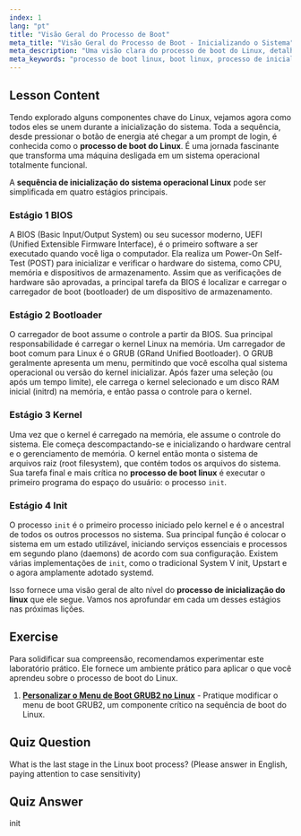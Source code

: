```yaml
---
index: 1
lang: "pt"
title: "Visão Geral do Processo de Boot"
meta_title: "Visão Geral do Processo de Boot - Inicializando o Sistema"
meta_description: "Uma visão clara do processo de boot do Linux, detalhando as quatro fases principais: BIOS, carregador de boot, kernel e init. Aprenda sobre o processo completo de inicialização do sistema operacional Linux, do ligamento ao prompt de login."
meta_keywords: "processo de boot linux, boot linux, processo de inicialização linux, inicialização sistema operacional linux, BIOS, carregador de boot, kernel, init, tutorial linux, guia linux, iniciante"
---
```


## Lesson Content

Tendo explorado alguns componentes chave do Linux, vejamos agora como todos eles se unem durante a inicialização do sistema. Toda a sequência, desde pressionar o botão de energia até chegar a um prompt de login, é conhecida como o **processo de boot do Linux**. É uma jornada fascinante que transforma uma máquina desligada em um sistema operacional totalmente funcional.

A **sequência de inicialização do sistema operacional Linux** pode ser simplificada em quatro estágios principais.

### Estágio 1 BIOS

A BIOS (Basic Input/Output System) ou seu sucessor moderno, UEFI (Unified Extensible Firmware Interface), é o primeiro software a ser executado quando você liga o computador. Ela realiza um Power-On Self-Test (POST) para inicializar e verificar o hardware do sistema, como CPU, memória e dispositivos de armazenamento. Assim que as verificações de hardware são aprovadas, a principal tarefa da BIOS é localizar e carregar o carregador de boot (bootloader) de um dispositivo de armazenamento.

### Estágio 2 Bootloader

O carregador de boot assume o controle a partir da BIOS. Sua principal responsabilidade é carregar o kernel Linux na memória. Um carregador de boot comum para Linux é o GRUB (GRand Unified Bootloader). O GRUB geralmente apresenta um menu, permitindo que você escolha qual sistema operacional ou versão do kernel inicializar. Após fazer uma seleção (ou após um tempo limite), ele carrega o kernel selecionado e um disco RAM inicial (initrd) na memória, e então passa o controle para o kernel.

### Estágio 3 Kernel

Uma vez que o kernel é carregado na memória, ele assume o controle do sistema. Ele começa descompactando-se e inicializando o hardware central e o gerenciamento de memória. O kernel então monta o sistema de arquivos raiz (root filesystem), que contém todos os arquivos do sistema. Sua tarefa final e mais crítica no **processo de boot linux** é executar o primeiro programa do espaço do usuário: o processo `init`.

### Estágio 4 Init

O processo `init` é o primeiro processo iniciado pelo kernel e é o ancestral de todos os outros processos no sistema. Sua principal função é colocar o sistema em um estado utilizável, iniciando serviços essenciais e processos em segundo plano (daemons) de acordo com sua configuração. Existem várias implementações de `init`, como o tradicional System V init, Upstart e o agora amplamente adotado systemd.

Isso fornece uma visão geral de alto nível do **processo de inicialização do linux** que ele segue. Vamos nos aprofundar em cada um desses estágios nas próximas lições.

## Exercise

Para solidificar sua compreensão, recomendamos experimentar este laboratório prático. Ele fornece um ambiente prático para aplicar o que você aprendeu sobre o processo de boot do Linux.

1. **[Personalizar o Menu de Boot GRUB2 no Linux](https://labex.io/pt/labs/comptia-customize-the-grub2-boot-menu-in-linux-590859)** - Pratique modificar o menu de boot GRUB2, um componente crítico na sequência de boot do Linux.

## Quiz Question

What is the last stage in the Linux boot process? (Please answer in English, paying attention to case sensitivity)

## Quiz Answer

init

